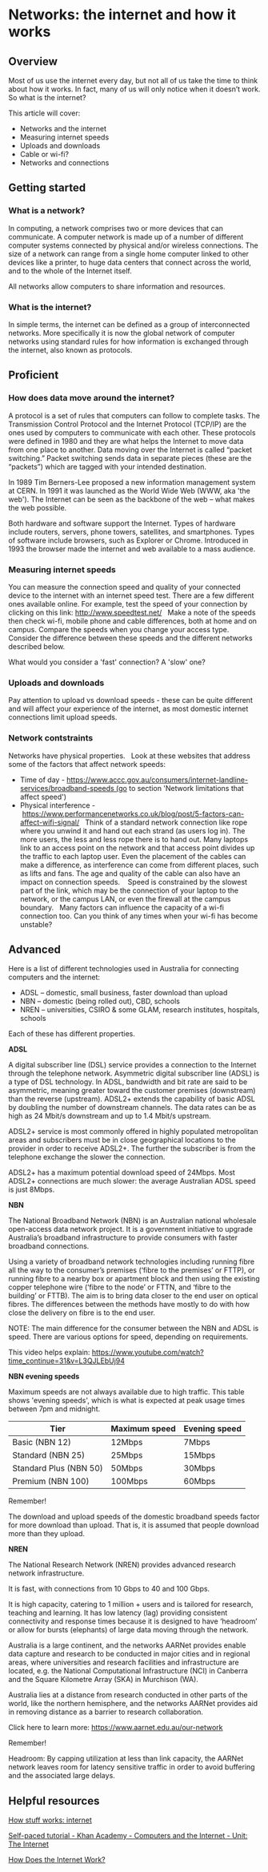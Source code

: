 # Networks: the internet and how it works 

## Overview 

Most of us use the internet every day, but not all of us take the time to think about how it works. In fact, many of us will only notice when it doesn’t work. So what is the internet?  

This article will cover: 

- Networks and the internet 
- Measuring internet speeds 
- Uploads and downloads 
- Cable or wi-fi? 
- Networks and connections  

## Getting started 
 
### What is a network? 
 
In computing, a network comprises two or more devices that can communicate. A computer network is made up of a number of different computer systems connected by physical and/or wireless connections. The size of a network can range from a single home computer linked to other devices like a printer, to huge data centers that connect across the world, and to the whole of the Internet itself.  

All networks allow computers to share information and resources. 
 
### What is the internet? 

In simple terms, the internet can be defined as a group of interconnected networks. More specifically it is now the global network of computer networks using standard rules for how information is exchanged through the internet, also known as protocols. 

## Proficient 

### How does data move around the internet? 

A protocol is a set of rules that computers can follow to complete tasks. The Transmission Control Protocol and the Internet Protocol (TCP/IP) are the ones used by computers to communicate with each other.  These protocols were defined in 1980 and they are what helps the Internet to move data from one place to another. Data moving over the Internet is called “packet switching.” Packet switching sends data in separate pieces (these are the “packets”) which are tagged with your intended destination. 

In 1989 Tim Berners-Lee proposed a new information management system at CERN. In 1991 it was launched as the World Wide Web (WWW, aka 'the web'). The Internet can be seen as the backbone of the web – what makes the web possible.  

Both hardware and software support the Internet. Types of hardware include routers, servers, phone towers, satellites, and smartphones. Types of software include browsers, such as Explorer or Chrome. Introduced in 1993 the browser made the internet and web available to a mass audience.  

### Measuring internet speeds

You can measure the connection speed and quality of your connected device to the internet with an internet speed test. There are a few different ones available online. For example, test the speed of your connection by clicking on this link: http://www.speedtest.net/
 
Make a note of the speeds then check wi-fi, mobile phone and cable differences, both at home and on campus. Compare the speeds when you change your access type. Consider the difference between these speeds and the different networks described below. 

What would you consider a 'fast' connection? A 'slow' one?

### Uploads and downloads 

Pay attention to upload vs download speeds - these can be quite different and will affect your experience of the internet, as most domestic internet connections limit upload speeds.

### Network contstraints

Networks have physical properties.
 
Look at these websites that address some of the factors that affect network speeds:
    
-	Time of day - https://www.accc.gov.au/consumers/internet-landline-services/broadband-speeds (go to section 'Network limitations that affect speed')
-	Physical interference - https://www.performancenetworks.co.uk/blog/post/5-factors-can-affect-wifi-signal/
 
Think of a standard network connection like rope where you unwind it and hand out each strand (as users log in). The more users, the less and less rope there is to hand out. Many laptops link to an access point on the network and that access point divides up the traffic to each laptop user. Even the placement of the cables can make a difference, as interference can come from different places, such as lifts and fans. The age and quality of the cable can also have an impact on connection speeds. 
 
Speed is constrained by the slowest part of the link, which may be the connection of your laptop to the network, or the campus LAN, or even the firewall at the campus boundary.
 
Many factors can influence the capacity of a wi-fi connection too. Can you think of any times when your wi-fi has become unstable?

## Advanced

Here is a list of different technologies used in Australia for connecting computers and the internet:
    
- ADSL – domestic, small business, faster download than upload
- NBN – domestic (being rolled out), CBD, schools
- NREN – universities, CSIRO & some GLAM, research institutes, hospitals, schools
 
Each of these has different properties.
 
**ADSL**
 
A digital subscriber line (DSL) service provides a connection to the Internet through the telephone network. Asymmetric digital subscriber line (ADSL) is a type of DSL technology. In ADSL, bandwidth and bit rate are said to be asymmetric, meaning greater toward the customer premises (downstream) than the reverse (upstream). ADSL2+ extends the capability of basic ADSL by doubling the number of downstream channels. The data rates can be as high as 24 Mbit/s downstream and up to 1.4 Mbit/s upstream.
 
ADSL2+ service is most commonly offered in highly populated metropolitan areas and subscribers must be in close geographical locations to the provider in order to receive ADSL2+. The further the subscriber is from the telephone exchange the slower the connection.
 
ADSL2+ has a maximum potential download speed of 24Mbps. Most ADSL2+ connections are much slower: the average Australian ADSL speed is just 8Mbps.
 
**NBN**
 
The National Broadband Network (NBN) is an Australian national wholesale open-access data network project. It is a government initiative to upgrade Australia’s broadband infrastructure to provide consumers with faster broadband connections.
 
Using a variety of broadband network technologies including running fibre all the way to the consumer’s premises (‘fibre to the premises’ or FTTP), or running fibre to a nearby box or apartment block and then using the existing copper telephone wire (‘fibre to the node’ or FTTN, and ‘fibre to the building’ or FTTB). The aim is to bring data closer to the end user on optical fibres. The differences between the methods have mostly to do with how close the delivery on fibre is to the end user.
 
NOTE: The main difference for the consumer between the NBN and ADSL is speed. There are various options for speed, depending on requirements.
 
This video helps explain: https://www.youtube.com/watch?time_continue=31&v=L3QJLEbUj94
 
**NBN evening speeds**
 
Maximum speeds are not always available due to high traffic. This table shows 'evening speeds', which is what is expected at peak usage times between 7pm and midnight.
 
|Tier                                  |Maximum speed |Evening speed |
|-----                                  |--------------|--------------|
|Basic (NBN 12)                         | 12Mbps       | 7Mbps |
|Standard (NBN 25)                      | 25Mbps       | 15Mbps|
|Standard Plus (NBN 50)                 | 50Mbps       | 30Mbps|
|Premium (NBN 100)                      | 100Mbps      | 60Mbps |
 
Remember!
 
The download and upload speeds of the domestic broadband speeds factor for more download than upload. That is, it is assumed that people download more than they upload.
 
**NREN**
 
The National Research Network (NREN) provides advanced research network infrastructure. 
 
It is fast, with connections from 10 Gbps to 40 and 100 Gbps. 
 
It is high capacity, catering to 1 million + users and is tailored for research, teaching and learning. It has low latency (lag) providing consistent connectivity and response times because it is designed to have ‘headroom’ or allow for bursts (elephants) of large data moving through the network.
 
Australia is a large continent, and the networks AARNet provides enable data capture and research to be conducted in major cities and in regional areas, where universities and research facilities and infrastructure are located, e.g. the National Computational Infrastructure (NCI) in Canberra and the Square Kilometre Array (SKA) in Murchison (WA).
 
Australia lies at a distance from research conducted in other parts of the world, like the northern hemisphere, and the networks AARNet provides aid in removing distance as a barrier to research collaboration.
 
Click here to learn more: https://www.aarnet.edu.au/our-network
 
Remember!

Headroom: By capping utilization at less than link capacity, the AARNet network leaves room for latency sensitive traffic in order to avoid buffering and the associated large delays.



## Helpful resources

[How stuff works: internet](https://computer.howstuffworks.com/internet/basics/internet.htm)

[Self-paced tutorial - Khan Academy - Computers and the Internet - Unit: The Internet](https://www.khanacademy.org/computing/computers-and-internet/xcae6f4a7ff015e7d:the-internet)

[How Does the Internet Work?](https://www.youtube.com/watch?v=TNQsmPf24go&ab_channel=Vox)
